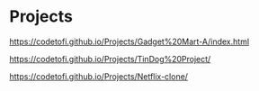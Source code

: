 # Projects
https://codetofi.github.io/Projects/Gadget%20Mart-A/index.html

https://codetofi.github.io/Projects/TinDog%20Project/

https://codetofi.github.io/Projects/Netflix-clone/
